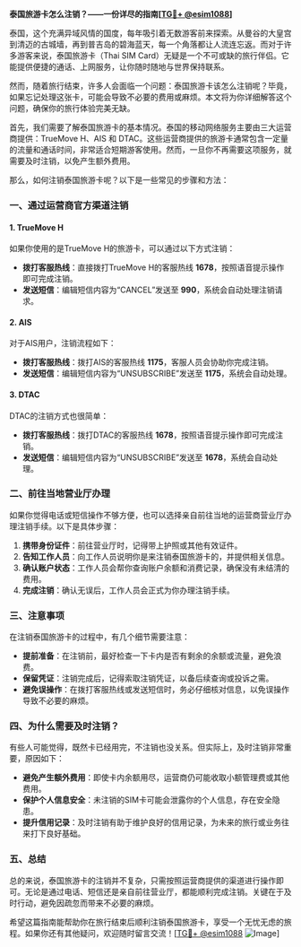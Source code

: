**泰国旅游卡怎么注销？——一份详尽的指南[[TG💪+ @esim1088](https://t.me/s/esim1088)]**

泰国，这个充满异域风情的国度，每年吸引着无数游客前来探索。从曼谷的大皇宫到清迈的古城墙，再到普吉岛的碧海蓝天，每一个角落都让人流连忘返。而对于许多游客来说，泰国旅游卡（Thai SIM Card）无疑是一个不可或缺的旅行伴侣。它能提供便捷的通话、上网服务，让你随时随地与世界保持联系。

然而，随着旅行结束，许多人会面临一个问题：泰国旅游卡该怎么注销呢？毕竟，如果忘记处理这张卡，可能会导致不必要的费用或麻烦。本文将为你详细解答这个问题，确保你的旅行体验完美无缺。

首先，我们需要了解泰国旅游卡的基本情况。泰国的移动网络服务主要由三大运营商提供：TrueMove H、AIS 和 DTAC。这些运营商提供的旅游卡通常包含一定量的流量和通话时间，非常适合短期游客使用。然而，一旦你不再需要这项服务，就需要及时注销，以免产生额外费用。

那么，如何注销泰国旅游卡呢？以下是一些常见的步骤和方法：

### **一、通过运营商官方渠道注销**

#### 1. TrueMove H
如果你使用的是TrueMove H的旅游卡，可以通过以下方式注销：
- **拨打客服热线**：直接拨打TrueMove H的客服热线 **1678**，按照语音提示操作即可完成注销。
- **发送短信**：编辑短信内容为“CANCEL”发送至 **990**，系统会自动处理注销请求。

#### 2. AIS
对于AIS用户，注销流程如下：
- **拨打客服热线**：拨打AIS的客服热线 **1175**，客服人员会协助你完成注销。
- **发送短信**：编辑短信内容为“UNSUBSCRIBE”发送至 **1175**，系统会自动处理。

#### 3. DTAC
DTAC的注销方式也很简单：
- **拨打客服热线**：拨打DTAC的客服热线 **1678**，按照语音提示操作即可完成注销。
- **发送短信**：编辑短信内容为“UNSUBSCRIBE”发送至 **1678**，系统会自动处理。

### **二、前往当地营业厅办理**

如果你觉得电话或短信操作不够方便，也可以选择亲自前往当地的运营商营业厅办理注销手续。以下是具体步骤：
1. **携带身份证件**：前往营业厅时，记得带上护照或其他有效证件。
2. **告知工作人员**：向工作人员说明你是来注销泰国旅游卡的，并提供相关信息。
3. **确认账户状态**：工作人员会帮你查询账户余额和消费记录，确保没有未结清的费用。
4. **完成注销**：确认无误后，工作人员会正式为你办理注销手续。

### **三、注意事项**

在注销泰国旅游卡的过程中，有几个细节需要注意：
- **提前准备**：在注销前，最好检查一下卡内是否有剩余的余额或流量，避免浪费。
- **保留凭证**：注销完成后，记得索取注销凭证，以备后续查询或投诉之需。
- **避免误操作**：在拨打客服热线或发送短信时，务必仔细核对信息，以免误操作导致不必要的麻烦。

### **四、为什么需要及时注销？**

有些人可能觉得，既然卡已经用完，不注销也没关系。但实际上，及时注销非常重要，原因如下：
- **避免产生额外费用**：即使卡内余额用尽，运营商仍可能收取小额管理费或其他费用。
- **保护个人信息安全**：未注销的SIM卡可能会泄露你的个人信息，存在安全隐患。
- **提升信用记录**：及时注销有助于维护良好的信用记录，为未来的旅行或业务往来打下良好基础。

### **五、总结**

总的来说，泰国旅游卡的注销并不复杂，只需按照运营商提供的渠道进行操作即可。无论是通过电话、短信还是亲自前往营业厅，都能顺利完成注销。关键在于及时行动，避免因疏忽而带来不必要的麻烦。

希望这篇指南能帮助你在旅行结束后顺利注销泰国旅游卡，享受一个无忧无虑的旅程。如果你还有其他疑问，欢迎随时留言交流！[[TG💪+ @esim1088](https://t.me/s/esim1088) ![Image](https://i.postimg.cc/4NQfJmqS/Snipaste-2025-05-13-00-14-12.png)]